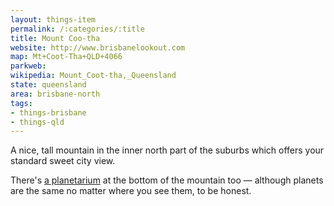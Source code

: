 ```yaml
---
layout: things-item
permalink: /:categories/:title
title: Mount Coo-tha
website: http://www.brisbanelookout.com 
map: Mt+Coot-Tha+QLD+4066
parkweb: 
wikipedia: Mount_Coot-tha,_Queensland
state: queensland
area: brisbane-north
tags:
- things-brisbane
- things-qld
---
```


A nice, tall mountain in the inner north part of the suburbs which offers your standard sweet city view.

There's [a planetarium](https://www.brisbane.qld.gov.au/facilities-recreation/arts-culture/sir-thomas-brisbane-planetarium-0) at the bottom of the mountain too &mdash; although planets are the same no matter where you see them, to be honest.
